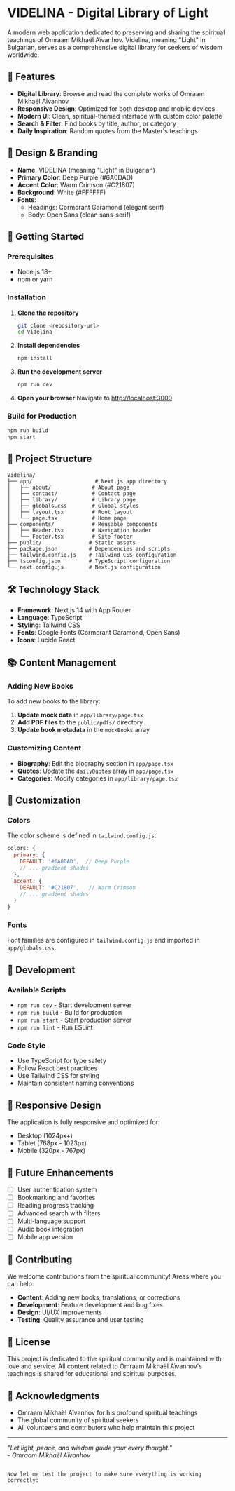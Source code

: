 # VIDELINA - Digital Library of Light

A modern web application dedicated to preserving and sharing the spiritual teachings of Omraam Mikhaël Aïvanhov. Videlina, meaning "Light" in Bulgarian, serves as a comprehensive digital library for seekers of wisdom worldwide.

## 🎯 Features

- **Digital Library**: Browse and read the complete works of Omraam Mikhaël Aïvanhov
- **Responsive Design**: Optimized for both desktop and mobile devices
- **Modern UI**: Clean, spiritual-themed interface with custom color palette
- **Search & Filter**: Find books by title, author, or category
- **Daily Inspiration**: Random quotes from the Master's teachings

## 🎨 Design & Branding

- **Name**: VIDELINA (meaning "Light" in Bulgarian)
- **Primary Color**: Deep Purple (#6A0DAD)
- **Accent Color**: Warm Crimson (#C21807)
- **Background**: White (#FFFFFF)
- **Fonts**: 
  - Headings: Cormorant Garamond (elegant serif)
  - Body: Open Sans (clean sans-serif)

## 🚀 Getting Started

### Prerequisites

- Node.js 18+ 
- npm or yarn

### Installation

1. **Clone the repository**
   ```bash
   git clone <repository-url>
   cd Videlina
   ```

2. **Install dependencies**
   ```bash
   npm install
   ```

3. **Run the development server**
   ```bash
   npm run dev
   ```

4. **Open your browser**
   Navigate to [http://localhost:3000](http://localhost:3000)

### Build for Production

```bash
npm run build
npm start
```

## 📁 Project Structure

```
Videlina/
├── app/                    # Next.js app directory
│   ├── about/             # About page
│   ├── contact/           # Contact page
│   ├── library/           # Library page
│   ├── globals.css        # Global styles
│   ├── layout.tsx         # Root layout
│   └── page.tsx           # Home page
├── components/            # Reusable components
│   ├── Header.tsx         # Navigation header
│   └── Footer.tsx         # Site footer
├── public/               # Static assets
├── package.json          # Dependencies and scripts
├── tailwind.config.js    # Tailwind CSS configuration
├── tsconfig.json         # TypeScript configuration
└── next.config.js        # Next.js configuration
```

## 🛠️ Technology Stack

- **Framework**: Next.js 14 with App Router
- **Language**: TypeScript
- **Styling**: Tailwind CSS
- **Fonts**: Google Fonts (Cormorant Garamond, Open Sans)
- **Icons**: Lucide React

## 📚 Content Management

### Adding New Books

To add new books to the library:

1. **Update mock data** in `app/library/page.tsx`
2. **Add PDF files** to the `public/pdfs/` directory
3. **Update book metadata** in the `mockBooks` array

### Customizing Content

- **Biography**: Edit the biography section in `app/page.tsx`
- **Quotes**: Update the `dailyQuotes` array in `app/page.tsx`
- **Categories**: Modify categories in `app/library/page.tsx`

## 🎨 Customization

### Colors

The color scheme is defined in `tailwind.config.js`:

```javascript
colors: {
  primary: {
    DEFAULT: '#6A0DAD',  // Deep Purple
    // ... gradient shades
  },
  accent: {
    DEFAULT: '#C21807',   // Warm Crimson
    // ... gradient shades
  }
}
```

### Fonts

Font families are configured in `tailwind.config.js` and imported in `app/globals.css`.

## 🔧 Development

### Available Scripts

- `npm run dev` - Start development server
- `npm run build` - Build for production
- `npm run start` - Start production server
- `npm run lint` - Run ESLint

### Code Style

- Use TypeScript for type safety
- Follow React best practices
- Use Tailwind CSS for styling
- Maintain consistent naming conventions

## 📱 Responsive Design

The application is fully responsive and optimized for:
- Desktop (1024px+)
- Tablet (768px - 1023px)
- Mobile (320px - 767px)

## 🔮 Future Enhancements

- [ ] User authentication system
- [ ] Bookmarking and favorites
- [ ] Reading progress tracking
- [ ] Advanced search with filters
- [ ] Multi-language support
- [ ] Audio book integration
- [ ] Mobile app version

## 🤝 Contributing

We welcome contributions from the spiritual community! Areas where you can help:

- **Content**: Adding new books, translations, or corrections
- **Development**: Feature development and bug fixes
- **Design**: UI/UX improvements
- **Testing**: Quality assurance and user testing

## 📄 License

This project is dedicated to the spiritual community and is maintained with love and service. All content related to Omraam Mikhaël Aïvanhov's teachings is shared for educational and spiritual purposes.

## 🙏 Acknowledgments

- Omraam Mikhaël Aïvanhov for his profound spiritual teachings
- The global community of spiritual seekers
- All volunteers and contributors who help maintain this project

---

*"Let light, peace, and wisdom guide your every thought."*  
*- Omraam Mikhaël Aïvanhov*
```

Now let me test the project to make sure everything is working correctly:
